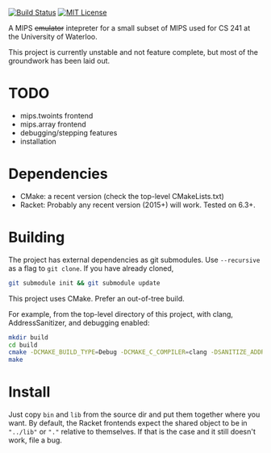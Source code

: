 [![Build Status](https://travis-ci.org/Gibstick/mips241.svg?branch=master)](https://travis-ci.org/Gibstick/mips241)
[![MIT License](https://img.shields.io/badge/license-MIT-blue.svg)](LICENSE)

A MIPS ~~emulator~~ intepreter for a small subset of MIPS used for CS 241
at the University of Waterloo.

This project is currently unstable and not feature complete, but most of
the groundwork has been laid out.

# TODO

- mips.twoints frontend
- mips.array frontend
- debugging/stepping features
- installation

# Dependencies

- CMake: a recent version (check the top-level CMakeLists.txt)
- Racket: Probably any recent version (2015+) will work. Tested on 6.3+.

# Building

The project has external dependencies as git submodules. Use `--recursive`
as a flag to `git clone`. If you have already cloned,
```sh
git submodule init && git submodule update
```

This project uses CMake. Prefer an out-of-tree build.

For example, from the top-level directory of this project, with clang,
AddressSanitizer, and debugging enabled:
````sh
mkdir build
cd build
cmake -DCMAKE_BUILD_TYPE=Debug -DCMAKE_C_COMPILER=clang -DSANITIZE_ADDRESS=on ..
make
````

# Install

Just copy `bin` and `lib` from the source dir and put them together where
you want. By default, the Racket frontends expect the shared object to be in
`"../lib"` or `"."` relative to themselves. If that is the case and it still
doesn't work, file a bug.
